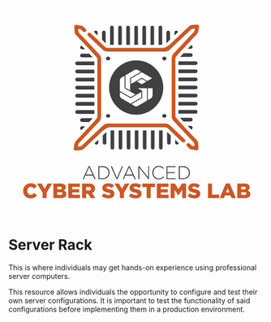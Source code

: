![ACSL Logo](../ACSL_Logo-Full_Color600x488.jpg)

# Server Rack

This is where individuals may get hands-on experience using professional server computers.

This resource allows individuals the opportunity to configure and test their own server configurations. It is important to test the functionality of said configurations before implementing them in a production environment. 